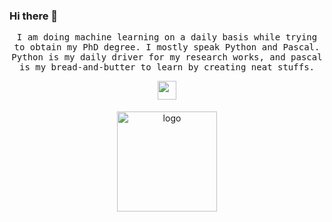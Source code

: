 ### Hi there 👋

<p align="center">
  <samp> 
    I am doing machine learning on a daily basis while trying to obtain my PhD degree. I mostly speak Python and Pascal. Python is my daily driver for my research works, and pascal is my bread-and-butter to learn by creating neat stuffs.
  </samp>    
</p>

<p align="center">
  <img src="https://github.blog/wp-content/uploads/2018/10/46896184-b679fc80-ce30-11e8-88bf-921e9b788f7c.gif?resize=200%2C200" width="30px"/>
</p>

<p align="center">
<img src="https://github-readme-stats.vercel.app/api?username=ariaghora&show_icons=true" alt="logo" height="160" align="center" style="margin: 5px; margin-bottom: 20px;" />
</p>



<!--
**ariaghora/ariaghora** is a ✨ _special_ ✨ repository because its `README.md` (this file) appears on your GitHub profile.

Here are some ideas to get you started:

- 🔭 I’m currently working on ...
- 🌱 I’m currently learning ...
- 👯 I’m looking to collaborate on ...
- 🤔 I’m looking for help with ...
- 💬 Ask me about ...
- 📫 How to reach me: ...
- 😄 Pronouns: ...
- ⚡ Fun fact: ...
-->
